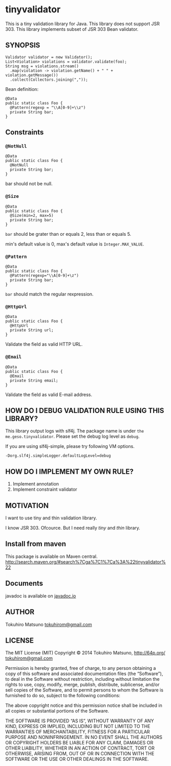 # tinyvalidator

This is a tiny validation library for Java. This library does not support JSR 303.
This library implements subset of JSR 303 Bean validator.

## SYNOPSIS

    Validator validator = new Validator();
    List<Violation> violations = validator.validate(foo);
    String msg = violations.stream()
      .map(violation -> violation.getName() + " " + violation.getMessage())
      .collect(Collectors.joining(","));

Bean definition:

    @Data
    public static class Foo {
      @Pattern(regexp = "\\A[0-9]+\\z")
      private String bar;
    }

## Constraints

### `@NotNull`

    @Data
    public static class Foo {
      @NotNull
      private String bar;
    }

bar should not be null.

### `@Size`

    @Data
    public static class Foo {
      @Size(min=2, max=5)
      private String bar;
    }

`bar` should be grater than or equals 2, less than or equals 5.

min's default value is 0, max's default value is `Integer.MAX_VALUE`.

### `@Pattern`

    @Data
    public static class Foo {
      @Pattern(regexp="\\A[0-9]+\z")
      private String bar;
    }

`bar` should match the regular rexpression.

### `@HttpUrl`

    @Data
    public static class Foo {
      @HttpUrl
      private String url;
    }

Validate the field as valid HTTP URL.

### `@Email`

    @Data
    public static class Foo {
      @Email
      private String email;
    }

Validate the field as valid E-mail address.

## HOW DO I DEBUG VALIDATION RULE USING THIS LIBRARY?

This library output logs with slf4j. The package name is under `the me.geso.tinyvalidator`. Please set the debug log level as `debug`.

If you are using slf4j-simple, please try following VM options.

    -Dorg.slf4j.simpleLogger.defaultLogLevel=debug


## HOW DO I IMPLEMENT MY OWN RULE?

 1. Implement annotation
 2. Implement constraint validator

## MOTIVATION

I want to use tiny and thin validation library.

I know JSR 303. Ofcource. But I need really *tiny* and *thin* library.

## Install from maven

This package is available on Maven central.
http://search.maven.org/#search%7Cga%7C1%7Ca%3A%22tinyvalidator%22

## Documents

javadoc is available on [javadoc.io](javadoc.io/doc/me.geso/tinyvalidator/)

## AUTHOR

Tokuhiro Matsuno <tokuhirom@gmail.com>

## LICENSE

  The MIT License (MIT)
  Copyright © 2014 Tokuhiro Matsuno, http://64p.org/ <tokuhirom@gmail.com>

  Permission is hereby granted, free of charge, to any person obtaining a copy
  of this software and associated documentation files (the “Software”), to deal
  in the Software without restriction, including without limitation the rights
  to use, copy, modify, merge, publish, distribute, sublicense, and/or sell
  copies of the Software, and to permit persons to whom the Software is
  furnished to do so, subject to the following conditions:

  The above copyright notice and this permission notice shall be included in
  all copies or substantial portions of the Software.

  THE SOFTWARE IS PROVIDED “AS IS”, WITHOUT WARRANTY OF ANY KIND, EXPRESS OR
  IMPLIED, INCLUDING BUT NOT LIMITED TO THE WARRANTIES OF MERCHANTABILITY,
  FITNESS FOR A PARTICULAR PURPOSE AND NONINFRINGEMENT. IN NO EVENT SHALL THE
  AUTHORS OR COPYRIGHT HOLDERS BE LIABLE FOR ANY CLAIM, DAMAGES OR OTHER
  LIABILITY, WHETHER IN AN ACTION OF CONTRACT, TORT OR OTHERWISE, ARISING FROM,
  OUT OF OR IN CONNECTION WITH THE SOFTWARE OR THE USE OR OTHER DEALINGS IN
  THE SOFTWARE.
